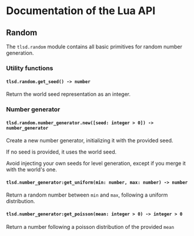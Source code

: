 # Documentation of the Lua API

## Random

The `tlsd.random` module contains all basic primitives for random number
generation.

### Utility functions

#### `tlsd.random.get_seed() -> number`

Return the world seed representation as an integer.

### Number generator

#### `tlsd.random.number_generator.new([seed: integer > 0]) -> number_generator`

Create a new number generator, initializing it with the provided seed.

If no seed is provided, it uses the world seed.

Avoid injecting your own seeds for level generation, except if you
merge it with the world's one.

#### `tlsd.number_generator:get_uniform(min: number, max: number) -> number`

Return a random number between `min` and `max`, following a uniform distribution.

#### `tlsd.number_generator:get_poisson(mean: integer > 0) -> integer > 0`

Return a number following a poisson distribution of the provided `mean`
